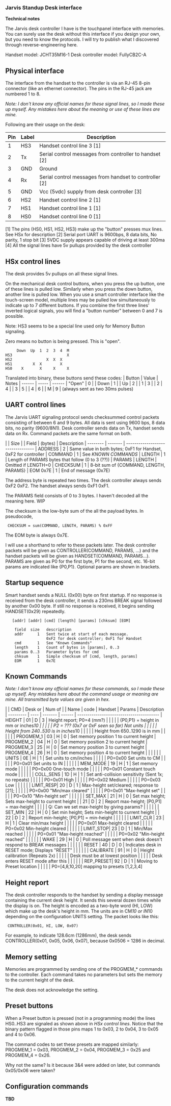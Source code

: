 ### Jarvis Standup Desk interface

**Technical notes**

The Jarvis desk controller I have is the touchpanel interface with memories.  You can surely use
the desk without this interface if you design your own, but you need to know the protocols.  I
will try to publish what I discovered through reverse-engineering here.

Handset model: JCHT35M16-1
Desk controller model: FullyCB2C-A

## Physical interface

The interface from the handset to the controller is via an RJ-45 8-pin connector (like an ethernet
connector). The pins in the RJ-45 jack are numbered 1 to 8.

_Note: I don't know any official names for these signal lines, so I made these up myself._
_Any mistakes here about the meaning or use of these lines are mine._

Following are their usage on the desk:

| Pin | Label | Description
| --- | ----- | --------------------------------------
|  1  |  HS3  | Handset control line 3 [1]
|  2  |  Tx   | Serial control messages from controller to handset [2]
|  3  |  GND  | Ground
|  4  |  Rx   | Serial control messages from handset to controller [2]
|  5  |  GND  | Vcc (5vdc) supply from desk controller [3]
|  6  |  HS2  | Handset control line 2 [1]
|  7  |  HS1  | Handset control line 1 [1]
|  8  |  HS0  | Handset control line 0 [1]

[1] The pins (HS0, HS1, HS2, HS3) make up the "button" presses mux lines. See HSx for description
[2] Serial port UART is 9600bps, 8 data bits, No parity, 1 stop bit
[3] 5VDC supply appears capable of driving at least 300ma
[4] All the signal lines have 5v pullups provided by the desk controller

## HSx control lines

The desk provides 5v pullups on all these signal lines.

On the mechanical desk control buttons, when you press the up button, one of these lines is
pulled low.  Similarly when you press the down button, another line is pulled low.  When you
use a smart controller interface like the touch-screen model, multiple lines may be pulled
low simultaneously to indicate up to 7 different buttons.  If you combine the first three
lines' inverted logical signals, you will find a "button number" between 0 and 7 is possible.

Note: HS3 seems to be a special line used only for Memory Button signaling.

Zero means no button is being pressed.  This is "open".

         Down  Up  1  2  3  4  M
    HS3                        X
    HS2               X  X  X
    HS1         X  X        X
    HS0    X       X     X     X

Translated into binary, these buttons send these codes:
| Button | Value | Notes
| ------ | ----- | ------
| "Open" |   0   |
| Down   |   1   |
| Up     |   2   |
| 1      |   3   |
| 2      |   4   |
| 3      |   5   |
| 4      |   6   |
| M      |   9   |  (always sent as two 30ms pulses)

## UART control lines

The Jarvis UART signaling protocol sends checksummed control packets consisting of between 6
and 9 bytes. All data is sent using 9600 bps, 8 data bits, no parity (9600/8N1). Desk controller
sends data on Tx, handset sends data on Rx.  Command packets are the same format on both.

|          |    Size |
| Field    | (bytes) | Description
| -------- | ------- | ---------------------------------
| ADDRESS  |      2  | Same value in both bytes; 0xF1 for Handset, 0xF2 for controller
| COMMAND  |      1  | See *KNOWN COMMANDS*
| LENGTH   |      1  | Length of PARAMS bytes that follow (0 to 3 (??))
| PARAMS   | LENGTH  | Omitted if LENGTH=0
| CHECKSUM |      1  | 8-bit sum of {COMMAND, LENGTH, PARAMS}
| EOM 0x7E |      1  | End of message (0x7E)

The address byte is repeated two times.  The desk controller always sends 0xF2 0xF2.
The handset always sends 0xF1 0xF1.

The PARAMS field consists of 0 to 3 bytes.  I haven't decoded all the meaning here. WIP

The checksum is the low-byte sum of the all the payload bytes.  In pseudocode,

     CHECKSUM = sum(COMMAND, LENGTH, PARAMS) % 0xFF

The EOM byte is always 0x7E.

I will use a shorthand to refer to these packets later. The desk controller packets will be
given as CONTROLLER(COMMAND, PARAMS, ...) and the handset packets will be given as
HANDSET(COMMAND, PARAMS...).  PARAMS are given as P0 for the first byte, P1 for the second,
etc.  16-bit params are indicated like {P0,P1}. Optional params are shown in brackets.

## Startup sequence

Smart handset sends a NULL (0x00) byte on first startup.  If no response is received from the
desk controller, it sends a 230ms BREAK signal followed by another 0x00 byte. If still no
response is received, it begins sending HANDSET(0x29) repeatedly.

       [addr] [addr] [cmd] [length] [params] [chksum] [EOM]

        field  size   description
        addr      1   Sent twice at start of each message.
                      0xF2 for desk controller; 0xF1 for Handset
        cmd       1   See "Known Commands"
        length    1   Count of bytes in [params], 0..3
        params 0..3   Parameter bytes for cmd
        chksum    1   Simple checksum of [cmd, length, params]
        EOM       1   0x7E

## Known Commands

_Note: I don't know any official names for these commands, so I made these up myself._
_Any mistakes here about the command usage or meaning are mine._
_All transmitted byte values are given in hex._

|           |  CMD | Desk or | Num of |
| Name      | code | Handset | Params | Description
| --------- | ---- | ------- | ------ | ----------------------------------------
| HEIGHT    |  01  |   D     |    3   | Height report; P0=4 (mm?)
|           |      |         |        |   {P0,P1} = height in mm or inches*10
|           |      |         |        |   P2 = ??? (0x7 or 0xF seen so far)  Not units
|           |      |         |        |   Height from 240..530 is in inches*10
|           |      |         |        |   Height from 650..1290 is in mm
|           |      |         |        |
| PROGMEM_1 |  03  |   H     |    0   | Set memory position 1 to current height
| PROGMEM_2 |  04  |   H     |    0   | Set memory position 2 to current height
| PROGMEM_3 |  25  |   H     |    0   | Set memory position 3 to current height
| PROGMEM_4 |  26  |   H     |    0   | Set memory position 4 to current height
|           |      |         |        |
| UNITS     |  0E  |   H     |    1   | Set units to cm/inches
|           |      |         |        |   P0=0x00  Set units to CM
|           |      |         |        |   P0=0x01  Set units to IN
|           |      |         |        |
| MEM_MODE  |  19  |   H     |    1   | Set memory mode
|           |      |         |        |   P0=0x00  One-touch mode
|           |      |         |        |   P0=0x01  Constant touch mode
|           |      |         |        |
| COLL_SENS |  1D  |   H     |    1   | Set anti-collision sensitivity  (Sent 1x; no repeats)
|           |      |         |        |   P0=0x01  High
|           |      |         |        |   P0=0x02  Medium
|           |      |         |        |   P0=0x03  Low
|           |      |         |        |
| LIMIT_RESP|  20  |   D     |    1   | Max-height set/cleared; response to [21];
|           |      |         |        |   P0=0x00  "Min/max cleared"
|           |      |         |        |   P0=0x01  "Max-height set"
|           |      |         |        |   P0=0x10  "Min-height set"
|           |      |         |        |
| SET_MAX   |  21  |   H     |    0   | Set max height; Sets max-height to current height
|           |  21  |   D     |    2   | Report max-height; [P0,P1] = max-height
|           |      |         |        |   Q: Can we set max-height by giving params?
|           |      |         |        |
| SET_MIN   |  22  |   H     |    0   | Set min height; Sets min-height to current height
|           |  22  |   D     |    2   | Report min-height; [P0,P1] = min-height
|           |      |         |        |
| LIMIT_CLR |  23  |   H     |    1   | Clear min/max height
|           |      |         |        |   P0=0x01  Max-height cleared
|           |      |         |        |   P0=0x02  Min-height cleared
|           |      |         |        |
| LIMIT_STOP|  23  |   D     |    1   | Min/Max reached
|           |      |         |        |   P0=0x01  "Max-height reached"
|           |      |         |        |   P0=0x02  "Min-height reached"
|           |      |         |        |
| WAKE      |  29  |   H     |    0   | Poll message sent when desk doesn't respond to BREAK messages
|           |      |         |        |
| RESET     |  40  |   D     |    0   | Indicates desk in RESET mode; Displays "RESET"
|           |      |         |        |
| CALIBRATE |  91  |   H     |    0   | Height calibration (Repeats 2x)
|           |      |         |        |   Desk must be at lowest position
|           |      |         |        |   Desk enters RESET mode after this
|           |      |         |        |
| REP_PRESET|  92  |   D     |    1   | Moving to Preset location
|           |      |         |        |   P0=[4,8,10,20] mapping to presets [1,2,3,4]

## Height report

The desk controller responds to the handset by sending a display message containing the current
desk height. It sends this several dozen times while the display is on.  The height is encoded
as a two-byte word (HI, LOW) which make up the desk's height in mm.  The units are in CM*10 or
IN*10 depending on the configuration UNITS setting. The packet looks like this:

     CONTROLLER(0x01, HI, LOW, 0x07)

For example, to indicate 128.6cm (1286mm), the desk sends CONTROLLER(0x01, 0x05, 0x06, 0x07),
because 0x0506 = 1286 in decimal.

## Memory setting

Memories are programmed by sending one of the PROGMEM_* commands to the controller.  Each
command takes no parameters but sets the memory to the current height of the desk.

The desk does not acknowledge the setting.

## Preset buttons

When a Preset button is pressed (not in a programming mode) the lines HS0..HS3 are signaled as
shown above in *HSx control lines*. Notice that the binary pattern flagged in those pins maps
1 to 0x03, 2 to 0x04, 3 to 0x05 and 4 to 0x06.

The command codes to set these presets are mapped similarly:
    PROGMEM_1 = 0x03, PROGMEM_2 = 0x04, PROGMEM_3 = 0x25 and PROGMEM_4 = 0x26.

Why not the same?  Is it because 3&4 were added on later, but commands 0x05/0x06 were taken?

## Configuration commands

  **TBD**